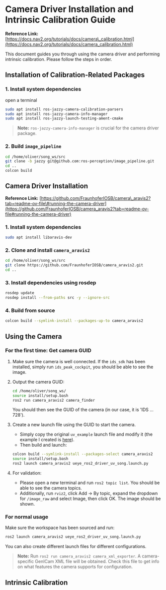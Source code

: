 # Camera Driver Installation and Intrinsic Calibration Guide

**Reference Link:** [https://docs.nav2.org/tutorials/docs/camera\_calibration.html](https://docs.nav2.org/tutorials/docs/camera_calibration.html)

This document guides you through using the camera driver and performing intrinsic calibration. Please follow the steps in order.

## Installation of Calibration-Related Packages

### 1\. Install system dependencies
open a terminal
```bash
sudo apt install ros-jazzy-camera-calibration-parsers
sudo apt install ros-jazzy-camera-info-manager
sudo apt install ros-jazzy-launch-testing-ament-cmake
```

> **Note:** `ros-jazzy-camera-info-manager` is crucial for the camera driver package.

### 2\. Build `image_pipeline`

```bash
cd /home/oliver/song_ws/src
git clone -b jazzy git@github.com:ros-perception/image_pipeline.git
cd ..
colcon build
```

## Camera Driver Installation

**Reference Link:** [https://github.com/FraunhoferIOSB/camera\_aravis2?tab=readme-ov-file\#running-the-camera-driver](https://github.com/FraunhoferIOSB/camera_aravis2?tab=readme-ov-file#running-the-camera-driver)

### 1\. Install system dependencies

```bash
sudo apt install libaravis-dev
```

### 2\. Clone and install `camera_aravis2`

```bash
cd /home/oliver/song_ws/src
git clone https://github.com/FraunhoferIOSB/camera_aravis2.git
cd ..
```

### 3\. Install dependencies using rosdep

```bash
rosdep update
rosdep install --from-paths src -y --ignore-src
```

### 4\. Build from source

```bash
colcon build --symlink-install --packages-up-to camera_aravis2
```

## Using the Camera

### For the first time: Get camera GUID

1.  Make sure the camera is well connected. If the `ids_sdk` has been installed, simply run `ids_peak_cockpit`, you should be able to see the image.

2.  Output the camera GUID:

    ```bash
    cd /home/oliver/song_ws/
    source install/setup.bash
    ros2 run camera_aravis2 camera_finder
    ```

    You should then see the GUID of the camera (in our case, it is 'IDS ... 728').

3.  Create a new launch file using the GUID to start the camera.

      * Simply copy the original `uv_example` launch file and modify it (the example I created is [here](/ueye_ros2_driver_uv_song.launch.py)).
      * Then build and launch:

    <!-- end list -->

    ```bash
    colcon build --symlink-install --packages-select camera_aravis2
    source install/setup.bash
    ros2 launch camera_aravis2 ueye_ros2_driver_uv_song.launch.py
    ```

4.  For validation:

      * Please open a new terminal and run `ros2 topic list`. You should be able to see the camera topics.
      * Additionally, run `rviz2`, click Add -\> By topic, expand the dropdown for `/image_raw` and select Image, then click OK. The image should be shown.

### For normal usage

Make sure the workspace has been sourced and run:

```bash
ros2 launch camera_aravis2 ueye_ros2_driver_uv_song.launch.py
```

You can also create different launch files for different configurations.

> **Note:** Run `ros2 run camera_aravis2 camera_xml_exporter`. A camera-specific GenICam XML file will be obtained. Check this file to get info on what features the camera supports for configuration.

## Intrinsic Calibration
